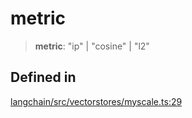 metric
======

> **metric**: "ip" | "cosine" | "l2"

Defined in[​](#defined-in "Direct link to Defined in")
------------------------------------------------------

[langchain/src/vectorstores/myscale.ts:29](https://github.com/hwchase17/langchainjs/blob/46e1734/langchain/src/vectorstores/myscale.ts#L29)